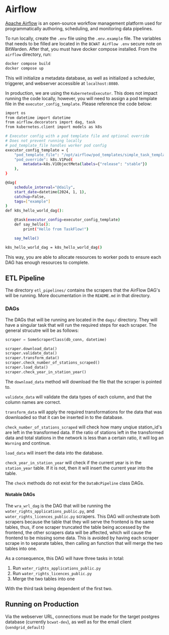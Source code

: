 # Airflow

[Apache Airflow](https://airflow.apache.org/) is an open-source workflow management platform used for programmatically authoring, scheduling, and monitoring data pipelines.

To run locally, create the `.env` file using the `.env.example` file. The variables that needs to be filled are located in the `BCWAT AirFlow .env` secure note on BitWarden. After that, you must have docker compose installed. From the `airflow` directory, run:

```bash
docker compose build
docker compose up
```

This will initialize a metadata database, as well as initialized a scheduler, triggerer, and webserver accessible at `localhost:8080`.

In production, we are using the `KubernetesExecutor`. This does not impact running the code locally, however, you will need to assign a pod template file in the `executor_config_template`. Please reference the code below:

```bash
import os
from datetime import datetime
from airflow.decorators import dag, task
from kubernetes.client import models as k8s

# Executor config with a pod template file and optional override
# Does not prevent running locally
# pod_template_file handles worker pod config
executor_config_template = {
    "pod_template_file": "/opt/airflow/pod_templates/simple_task_template.yaml",
    "pod_override": k8s.V1Pod(
        metadata=k8s.V1ObjectMeta(labels={"release": "stable"})
    ),
}

@dag(
    schedule_interval="@daily",
    start_date=datetime(2024, 1, 1),
    catchup=False,
    tags=["example"]
)
def k8s_hello_world_dag():

    @task(executor_config=executor_config_template)
    def say_hello():
        print("Hello from TaskFlow!")

    say_hello()

k8s_hello_world_dag = k8s_hello_world_dag()
```

This way, you are able to allocate resources to worker pods to ensure each DAG has enough resources to complete.

## ETL Pipeline

The directory `etl_pipelines/` contains the scrapers that the AirFlow DAG's will be running. More documentation in the `README.md` in that directory.

### DAGs

The DAGs that will be running are located in the `dags/` directory. They will have a singular task that will run the required steps for each scraper. The general strucutre will be as follows:

```python
scraper = SomeScraperClass(db_conn, datetime)

scraper.download_data()
scraper.validate_data()
scraper.transform_data()
scraper.check_number_of_stations_scraped()
scraper.load_data()
scraper.check_year_in_station_year()
```

The `download_data` method will download the file that the scraper is pointed to.

`validate_data` will validate the data types of each column, and that the column names are correct.

`transform_data` will apply the required transformations for the data that was downloaded so that it can be inserted in to the database.

`check_number_of_stations_scraped` will check how many unqiue station_id's are left in the transformed data. If the ratio of stations left in the transformed data and total stations in the network is less than a certain ratio, it will log an `Warning` and continue.

`load_data` will insert the data into the database.

`check_year_in_station_year` will check if the current year is in the `station_year` table. If it is not, then it will insert the current year into the table.

The `check` methods do not exist for the `DataBcPipeline` class DAGs.

#### Notable DAGs

The `wra_wrl_dag` is the DAG that will be running the `water_rights_applications_public.py`, and `water_rights_licences_public.py` scrapers. This DAG will orchestrate both scrapers because the table that they will serve the frontend is the same tables, thus, if one scraper truncated the table being accessed by the frontend, the other scrapers data will be affected, which will cause the frontend to be missing some data. This is avoided by having each scraper scrape in to separate tables, then calling an function that will merge the two tables into one.

As a consequence, this DAG will have three tasks in total:

1. Run `water_rights_applications_public.py`
2. Run `water_rights_licences_public.py`
3. Merge the two tables into one

With the third task being dependent of the first two.

## Running on Production

Via the webserver URL, connections must be made for the target postgres database (currently `bcwat-dev`), as well as for the email client (`sendgrid_default`)

